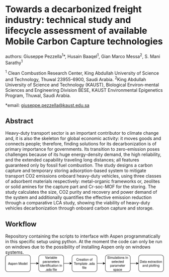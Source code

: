 # Towards a decarbonized freight industry: technical study and lifecycle assessment of available Mobile Carbon Capture technologies 

authors: Giuseppe Pezzella<sup>1</sup>*, Husain Baaqel<sup>1</sup>, Gian Marco Messa<sup>2</sup>, S. Mani Sarathy<sup>1</sup>

<sup>1</sup> Clean Combustion Research Center, King Abdullah University of Science and Technology, Thuwal 23955-6900, Saudi Arabia.
<sup>2</sup>King Abdullah University of Science and Technology (KAUST), Biological Environ-mental Sciences and Engineering Division BESE, KAUST Environmental Epigenetics Program, Thuwal, Saudi Arabia.

*email: giuseppe.pezzella@kaust.edu.sa
## Abstract
Heavy-duty transport sector is an important contributor to climate change and, it is also the skeleton for global economic activity: it moves goods and connects people; therefore, finding solutions for its decarbonization is of primary importance for governments. Its transition to zero-emission poses challenges because of its huge energy-density demand, the high reliability, and the extended capability traveling long distances; all features guaranteed only by fossil fuel combustion.  The study designs a carbon capture and temporary storing adsorption-based system to mitigate transport CO2 emissions onboard heavy-duty vehicles, using three classes of adsorbent materials respectively: metal-organic frameworks or, zeolites or solid amines for the capture part and Cr-soc-MOF for the storing. The study calculates the size, CO2 purity and recovery and power demand of the system and additionally quantifies the effective emission reduction through a comparative LCA study, showing the viability of heavy-duty vehicles decarbonization through onboard carbon capture and storage. 

## Workflow
Repository containing the scripts to interface with Aspen programmatically in this specific setup using python.
At the moment the code can only be run on windows due to the possibility of installing Aspen only on windows systems.
![Alt text](./images/MCC_LCA.png?raw=true)
